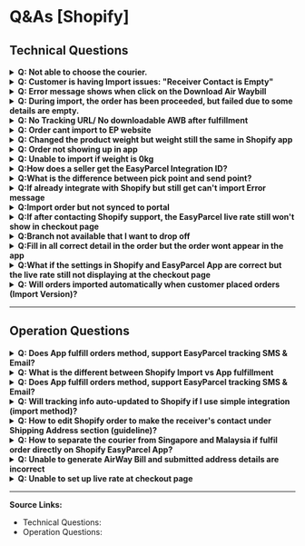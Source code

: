 # Q&As [Shopify]

## Technical Questions

<details>
<summary><strong>Q: Not able to choose the courier.</strong></summary>

## Situation 1: Duplicate Billing Address
- If your order shows **two identical billing addresses** and no shipping address:  
  1. Verify your order details.  
  2. Update and set one of the addresses as the shipping address.  
  3. After the update, your order will display both billing and shipping addresses correctly.  

---

## Situation 2: Missing Shipping Address
- If your order shows **only a billing address but no shipping address**:  
  1. Confirm if your billing address should also be the same as your shipping address.  
  2. If both of the address is the same, duplicated the address and updated it as the shipping address.  

---

## Situation 3: Two Different Billing Addresses
- If your order shows **two different billing addresses**:  
  1. Confirm which one should be used as the shipping address.  
  2. Once confirmed, updated the address as the shipping address in the system.

</details>

<details>
<summary><strong>Q: Customer is having Import issues: "Receiver Contact is Empty"</strong></summary>
  
[Edit shipping address > phone number] is empty. 

<img width="1280" height="596" alt="image" src="https://github.com/user-attachments/assets/d3aecd5a-6ca4-45bc-908b-d0a21aa4d959" />

**Note:** [Edit contact information > phone number] is not the one used

**To Do:** ask the customer to enable require shipping phone number in checkout to avoid this issue

A tip for checking: 
*Contact number in the contact information section will not be retrieved by our system* 
*Only the mobile number in the shipping address will be retrieved to our system*
In their app if the order details Shipping Address don't have phone number means it is empty

<img width="1280" height="653" alt="image" src="https://github.com/user-attachments/assets/2dea6ea7-46f2-42e3-9311-78d9948df6b0" />

[Full documentation about this issue](https://easyparcel.sg.larksuite.com/docx/PSQ8dTBTuota4oxHeRuldxHzgSe)


</details>

<details>
<summary><strong>Q: Error message shows when click on the Download Air Waybill</strong></summary>

<img width="1280" height="588" alt="image" src="https://github.com/user-attachments/assets/4c4a3891-5be1-4f14-a62b-52435ce5cb82" />

**A:** The order need to be fulfilled first in order to get the AWB.

</details>

<details>
<summary><strong>Q: During import, the order has been proceeded, but failed due to some details are empty.</strong></summary>

<img width="1280" height="540" alt="image" src="https://github.com/user-attachments/assets/8a8a5f63-ef21-4b7e-b0cd-ee50e333f270" />

**A:** The error message will indicate the reason why the order could not be imported, and you can resolve the issue based on the details provided in the error message.

</details>

<details>
<summary><strong>Q: No Tracking URL/ No downloadable AWB after fulfillment</strong></summary>



</details>

<details>
<summary><strong>Q: Order cant import to EP website</strong></summary>

<img width="2000" height="3556" alt="image" src="https://github.com/user-attachments/assets/619bb77f-9f44-446c-ac42-7789f91280ae" />

**A**: Check if the URL are matched with your domain name in Shopify. For example:

<img width="1280" height="341" alt="image" src="https://github.com/user-attachments/assets/21821485-3181-42c5-848d-1d8ab4ef770b" />

As a lot of customers mistakenly put their admin panel url instead

</details>

<details>
<summary><strong>Q: Changed the product weight but weight still the same in Shopify app</strong></summary>

**A:** Due to Shopify design, products added to an order will remain its weight value, it will only use the newly set weight for new orders. However, there is a way to update the weight for existing orders. By removing the item from the order and re-adding it back.

<img width="1280" height="649" alt="image" src="https://github.com/user-attachments/assets/5da783a6-f9e0-4521-ab30-8c42ba63a9c0" />

</details>

<details>
<summary><strong>Q: Order not showing up in app</strong></summary>

**A1:** Order was made before the easyparcel app was installed
   
**A2:** Orders older than 30 days will not show
   
**A3:** May clear browser cache and try again.

</details>

<details>
<summary><strong>Q: Unable to import if weight is 0kg</strong></summary>

**A:** If you are unable to import an order into the EasyParcel website or no order is found in the EasyParcel App, kindly check the product weight. If the product weight is set to 0kg, the order will not be able to imported or displayed in the EasyParcel App.

</details>

<details>
<summary><strong>Q:How does a seller get the EasyParcel Integration ID?</strong></summary>

### Step 1: Get EasyParcel Integration ID

- Log in to EasyParcel and obtain your Integration ID from EasyParcel Website.

### Step 2: Configure Integration Settings

- Go to your store's EasyParcel Integration Settings page.
- Enter the Integration ID and required address details, then save the settings.

### Step 3: API Endpoint Authentication

- Authentication: Use the auth key from your EasyParcel account.
- API Field: Enter the Integration ID you set in the integration settings.

</details>

<details>
<summary><strong>Q:What is the difference between pick point and send point?</strong></summary>

**A:** The pick_point refers to the sender's drop-off location, and the send_point refers to the receiver's pickup location.
</details>

<details>
<summary><strong>Q:If already integrate with Shopify but still get can't import Error message</strong></summary>
  
<img width="1158" height="703" alt="image" src="https://github.com/user-attachments/assets/3cd945c0-05fa-4a37-8607-dbb1e8f3411e" />

### Step 1: You can uninstall easy parcel application in shopify

<img width="1280" height="251" alt="image" src="https://github.com/user-attachments/assets/6e5b76e0-b91e-498b-b56c-ba8e6f65088b" />

### Step 2: Go to the portal page and search for the integration section and remove your shopify integration

<img width="1280" height="330" alt="image" src="https://github.com/user-attachments/assets/485b04aa-457d-476b-aae4-49c93277b1a7" />

### Step 3: Reintegrate again with the same step

[Shopify_Import_Integration_setup](https://github.com/easyparcel/classic-integration-doc/blob/main/sg/shopify/shopify_import_integration_setup.md)

</details>

<details>
<summary><strong>Q:Import order but not synced to portal</strong></summary>

**Situation 1**
### Step 1: Reauthourize the Shopify App through EasyParcel website setting, after click 'edit' in portal side 
<img width="1280" height="424" alt="image" src="https://github.com/user-attachments/assets/2720863c-6f7d-4486-94d7-92f57b38d1a8" />

### Step 2: Update the store information and click on the 'save'. It will prompt you to Shopify webpage to allow authorization with EasyParcel and press 'allow'.
<img width="1280" height="1041" alt="image" src="https://github.com/user-attachments/assets/c1f93f9a-ac25-4db8-901e-7fb8a2a45fce" />

**Situation 2: Suddenly cant import**

<img width="1280" height="628" alt="image" src="https://github.com/user-attachments/assets/c704bbc5-50ea-4b0e-8d6e-aa246c0c6fc7" />

**A:** The issue may be caused by an incorrect URL link, which can be resolved by updating it to the correct store link.

</details>

<details>
<summary><strong>Q:If after contacting Shopify support, the EasyParcel live rate still won't show in checkout page</strong></summary>

**A:** Kindly deactivate and activate the account page in the EasyParcel Shopify App.

<img width="1280" height="424" alt="image" src="https://github.com/user-attachments/assets/a1f18135-aa1a-48e8-b6ed-cda499a2aacb" />

</details>

<details>
<summary><strong>Q:Branch not available that I want to drop off</strong></summary>

**A:** You can drop off anywhere that the nearest branch near you,it won't affect anything on the shipping procedures as long as the parcel is scan into the courier system after drop off.

</details>

<details>
<summary><strong>Q:Fill in all correct detail in the order but the order wont appear in the app</strong></summary>

**A:** Check whether the order has a customer linked to it, as having a customer is required. Aadd a customer to the order so it can be viewed in the EasyParcel Shopify App.

Example error photo:
<img width="1280" height="175" alt="image" src="https://github.com/user-attachments/assets/619f68af-dba4-4023-89d9-1fc5904f3c40" />

</details>

<details>
<summary><strong>Q:What if the settings in Shopify and EasyParcel App are correct but the live rate still not displaying at the checkout page</strong></summary>

**A:** The courier option may not support the selected delivery location, which is why it does not appear on the checkout page.

</details>

<details>
<summary><strong>Q: Will orders imported automatically when customer placed orders (Import Version)?</strong></summary>

**A:** Yes, the order will import automatically if the auto import settings is turn on. But the order may not immediately imported once customer placed as our auto import settings, will only be triggered a few times a day.

</details>

---

## Operation Questions

<details>
<summary><strong>Q: Does App fulfill orders method, support EasyParcel tracking SMS & Email?</strong></summary>

**A:** Yes, you will need to enable the tracking sms or email at the Shipping Setting of Shopify EasyParcel App.

</details>

<details>
<summary><strong>Q: What is the different between Shopify Import vs App fulfillment</strong></summary>

**A:** Our EasyParcel integration have 2 types of fulfillment, which are simple fulfillment and app fulfillment. 

Simple fulfillment allows you to import your orders to EasyParcel website and you could manage and fulfill your orders at EasyParcel website. 
On the other hand, app fulfillment allows you to manage and fulfill your orders in our Shopify EasyParcel app. 

Both fulfillment methods allow you to choose the courier service you prefer from wide variety of courier services, bulk fulfill orders and bulk download the airway bill easily in just single click. 

To understand more on simple fulfillment, kindly visit: (https://blog.easyparcel.com/my/tutorial-easyparcel-integration-shopify-v8/)

To understand more on plugin fulfillment, kindly visit:
(https://blog.easyparcel.com/my/tutorial-integrate-your-shopify-store-with-easyparcel%E2%80%91-delivery-made-easy-app-shopify-app-store/)

</details>

<details>
<summary><strong>Q: Does App fulfill orders method, support EasyParcel tracking SMS & Email?</strong></summary>

**A:** Yes, you will need to enable the tracking sms or email at the Shipping Setting of Shopify EasyParcel App.

</details>

<details>
<summary><strong>Q: Will tracking info auto-updated to Shopify if I use simple integration (import method)?</strong></summary>

**A:** No, we are unable to update the tracking info to Shopify from EasyParcel website.

</details>

<details>
<summary><strong>Q: How to edit Shopify order to make the receiver's contact under Shipping Address section (guideline)?</strong></summary>

### Step 1: Go to shopify admin panel -> "Orders", click into the order that need to be edited
### Step 2: Under "Customer" card, click on "..." -> "Edit shipping address" 
### Step 3: Scroll down and then insert the phone number
### Step 4: Click "Save"

<img width="1280" height="582" alt="image" src="https://github.com/user-attachments/assets/653e0928-f3e5-44ee-9b59-865952be75b3" />

</details>

<details>
<summary><strong>Q: How to separate the courier from Singapore and Malaysia if fulfil order directly on Shopify EasyParcel App?</strong></summary>

**A:** The courier will be automatically selected based on the country and zone, during customer checkout, the available courier for the area will also be reflected during the checkout when customer selects and key in their address's country / zones.

</details>

<details>
<summary><strong>Q: Unable to generate AirWay Bill and submitted address details are incorrect</strong></summary>

**A:** Cancel the order in EasyParcel website and book the order again with the correct order details.

</details>

<details>
<summary><strong>Q: Unable to set up live rate at checkout page</strong></summary>

**A:** You must be on Shopify Grow (annual billing), Advanced or Plus plan to enable live rates at checkout. Basic plan are unable to enable this feature.
If you're on the Shopify Grow (monthly billing) plan, you'll either need to:

- Add this feature to your plan (for an extra monthly fee), or
- Switch to annual billing to activate it.
- For more assistance, please reach out to Shopify Support.

<img width="1204" height="683" alt="Advanced" src="https://github.com/user-attachments/assets/f96ee47d-9ac0-4acd-8c8d-3f28a0becedb" />

</details>

---

**Source Links:**
- Technical Questions: 
- Operation Questions: 
